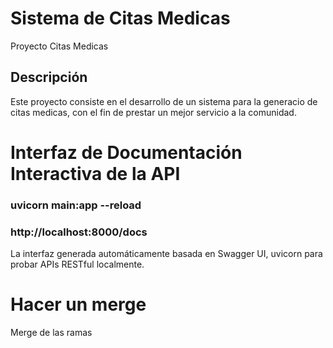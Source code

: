 # Sistema de Citas Medicas
Proyecto Citas Medicas
## Descripción

Este proyecto consiste en el desarrollo de un sistema para la generacio de citas medicas, 
con el fin de prestar un mejor servicio a la comunidad.

# Interfaz de Documentación Interactiva de la API
### uvicorn main:app --reload
### http://localhost:8000/docs
La interfaz generada automáticamente basada en Swagger UI, uvicorn para probar APIs RESTful localmente.

# Hacer un merge 
Merge de las ramas
